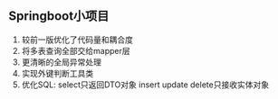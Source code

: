 ## Springboot小项目
1. 较前一版优化了代码量和耦合度  
2. 将多表查询全部交给mapper层
3. 更清晰的全局异常处理
4. 实现外键判断工具类
5. 优化SQL: select只返回DTO对象 insert update delete只接收实体对象
